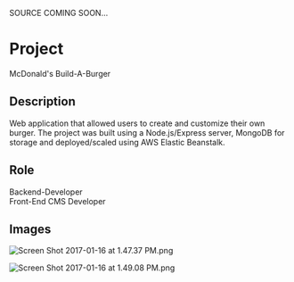 SOURCE COMING SOON...

# Project #

McDonald's Build-A-Burger

## Description ##

Web application that allowed users to create and customize their own burger. The project was built using a Node.js/Express server, MongoDB for storage and deployed/scaled using AWS Elastic Beanstalk.

## Role ##

Backend-Developer  
Front-End CMS Developer

## Images ##

![Screen Shot 2017-01-16 at 1.47.37 PM.png](https://bitbucket.org/repo/ezeqeb/images/2763725130-Screen%20Shot%202017-01-16%20at%201.47.37%20PM.png)

![Screen Shot 2017-01-16 at 1.49.08 PM.png](https://bitbucket.org/repo/ezeqeb/images/3724349603-Screen%20Shot%202017-01-16%20at%201.49.08%20PM.png)